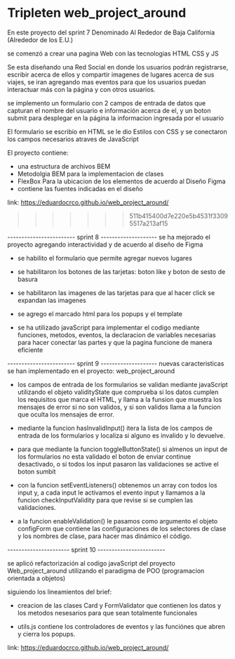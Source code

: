 # Tripleten web_project_around

En este proyecto del sprint 7
Denominado Al Rededor de Baja California (Alrededor de los E.U.)

se comenzó a crear una pagina Web con las tecnologias HTML CSS y JS

Se esta diseñando una Red Social en donde los usuarios podrán registrarse, escribir acerca de ellos y compartir imagenes de lugares acerca de sus viajes, se iran agregando mas eventos para que los usuarios puedan interactuar más con la página y con otros usuarios.

se implemento un formulario con 2 campos de entrada de datos que capturan el nombre del usuario e información acerca de el, y un boton submit para desplegar en la página la informacion ingresada por el usuario

El formulario se escribio en HTML se le dio Estilos con CSS y se conectaron los campos necesarios atraves de JavaScript

El proyecto contiene:

- una estructura de archivos BEM
- Metodolgia BEM para la implementacion de clases
- FlexBox Para la ubicacion de los elementos de acuerdo al Diseño Figma
- contiene las fuentes indicadas en el diseño

link: https://eduardocrco.github.io/web_project_around/

> > > > > > > 511b415400d7e220e5b4531f33095517a213af15

------------------------ sprint 8 --------------------
se ha mejorado el proyecto agregando interactividad y de acuerdo al diseño de Figma

- se habilito el formulario que permite agregar nuevos lugares
- se habilitaron los botones de las tarjetas: boton like y boton de sesto de basura
- se habilitaron las imagenes de las tarjetas para que al hacer click se expandan las imagenes

- se agrego el marcado html para los popups y el template
- se ha utilizado javaScript para implementar el codigo mediante funciones, metodos, eventos, la declaracion de variables necesarias para hacer conectar las partes y que la pagina funcione de manera eficiente

------------------------ sprint 9 --------------------
nuevas caracteristicas se han implementado en el proyecto: web_project_around

- los campos de entrada de los formularios se validan mediante javaScript utilizando el objeto validityState que comprueba si los datos cumplen los requisitos que marca el HTML, y llama a la funsion que muestra los mensajes de error si no son validos, y si son validos llama a la funcion que oculta los mensajes de error.

- mediante la funcion hasInvalidInput() itera la lista de los campos de entrada de los formularios y localiza si alguno es invalido y lo devuelve.

- para que mediante la funcion toggleButtonState() si almenos un input de los formularios no esta validado el boton de enviar continue desactivado, o si todos los input pasaron las validaciones se active el boton sumbit

- con la funcion setEventListeners() obtenemos un array con todos los input y, a cada input le activamos el evento input y llamamos a la funcion checkInputValidity para que revise si se cumplen las validaciones.

- a la funcion enableValidation() le pasamos como argumento el objeto configForm que contiene las configuraciones de los selectores de clase y los nombres de clase, para hacer mas dinámico el código.

---------------------- sprint 10 ------------------------

se aplicó refactorización al codigo javaScript del proyecto Web_project_around utilizando el paradigma de POO (programacion orientada a objetos)

siguiendo los lineamientos del brief:

- creacion de las clases Card y FormValidator
  que contienen los datos y los metodos nesesarios para que sean totalmente funcionales

- utils.js contiene los controladores de eventos y las funciónes que abren y cierra los popups.

link: https://eduardocrco.github.io/web_project_around/
